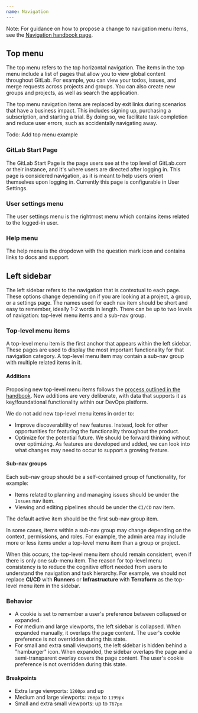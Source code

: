 ```yaml
---
name: Navigation
---
```


Note: For guidance on how to propose a change to navigation menu items, see the [Navigation handbook page](https://about.gitlab.com/handbook/engineering/ux/navigation/).

## Top menu

The top menu refers to the top horizontal navigation. The items in the top menu include a list of pages that allow you to view global content throughout GitLab. For example, you can view your todos, issues, and merge requests across projects and groups. You can also create new groups and projects, as well as search the application. 

The top menu navigation items are replaced by exit links during scenarios that have a business impact. This includes signing up, purchasing a subscription, and starting a trial. By doing so, we facilitate task completion and reduce user errors, such as accidentally navigating away.

Todo: Add top menu example

### GitLab Start Page
The GitLab Start Page is the page users see at the top level of GitLab.com or their instance, and it's where users are directed after logging in. This page is considered navigation, as it is meant to help users orient themselves upon logging in. Currently this page is configurable in User Settings.

### User settings menu
The user settings menu is the rightmost menu which contains items related to the logged-in user.

### Help menu
The help menu is the dropdown with the question mark icon and contains links to docs and support. 

## Left sidebar

The left sidebar refers to the navigation that is contextual to each page. These options change depending on if you are looking at a project, a group, or a settings page. The names used for each nav item should be short and easy to remember, ideally 1-2 words in length. There can be up to two levels of navigation: top-level menu items and a sub-nav group. 

### Top-level menu items

A top-level menu item is the first anchor that appears within the left sidebar. These pages are used to display the most important functionality for that navigation category. A top-level menu item may contain a sub-nav group with multiple related items in it.

#### Additions

Proposing new top-level menu items follows the [process outlined in the handbook](https://about.gitlab.com/handbook/engineering/ux/navigation/). New additions are very deliberate, with data that supports it as key/foundational functionality within our DevOps platform.

We do not add new top-level menu items in order to:

- Improve discoverability of new features. Instead, look for other opportunities for featuring the functionality throughout the product.
- Optimize for the potential future. We should be forward thinking without over optimizing. As features are developed and added, we can look into what changes may need to occur to support a growing feature.

#### Sub-nav groups

Each sub-nav group should be a self-contained group of functionality, for example:

- Items related to planning and managing issues should be under the `Issues` nav item.
- Viewing and editing pipelines should be under the `CI/CD` nav item.

The default active item should be the first sub-nav group item.

In some cases, items within a sub-nav group may change depending on the context, permissions, and roles. For example, the admin area may include more or less items under a top-level menu item than a group or project. 

When this occurs, the top-level menu item should remain consistent, even if there is only one sub-menu item. The reason for top-level menu consistency is to reduce the cognitive effort needed from users to understand the navigation and task hierarchy. For example, we should not replace **CI/CD** with **Runners** or **Infrastructure** with **Terraform** as the top-level menu item in the sidebar.

### Behavior

- A cookie is set to remember a user's preference between collapsed or expanded.
- For medium and large viewports, the left sidebar is collapsed. When expanded manually, it overlaps the page content. The user's cookie preference is not overridden during this state.
- For small and extra small viewports, the left sidebar is hidden behind a "hamburger" icon. When expanded, the sidebar overlaps the page and a semi-transparent overlay covers the page content. The user's cookie preference is not overridden during this state.

#### Breakpoints

- Extra large viewports: `1200px` and up
- Medium and large viewports: `768px` to `1199px`
- Small and extra small viewports: up to `767px`

